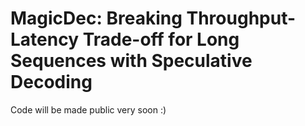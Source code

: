 # MagicDec: Breaking Throughput-Latency Trade-off for Long Sequences with Speculative Decoding
Code will be made public very soon :) 
